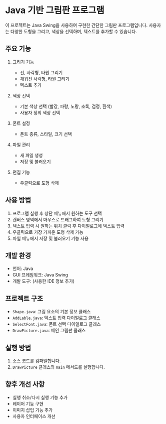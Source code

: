 # Java 기반 그림판 프로그램

이 프로젝트는 Java Swing을 사용하여 구현한 간단한 그림판 프로그램입니다. 사용자는 다양한 도형을 그리고, 색상을 선택하며, 텍스트를 추가할 수 있습니다.

## 주요 기능

1. 그리기 기능
   - 선, 사각형, 타원 그리기
   - 채워진 사각형, 타원 그리기
   - 텍스트 추가

2. 색상 선택
   - 기본 색상 선택 (빨강, 파랑, 노랑, 초록, 검정, 흰색)
   - 사용자 정의 색상 선택

3. 폰트 설정
   - 폰트 종류, 스타일, 크기 선택

4. 파일 관리
   - 새 파일 생성
   - 저장 및 불러오기

5. 편집 기능
   - 우클릭으로 도형 삭제

## 사용 방법

1. 프로그램 실행 후 상단 메뉴에서 원하는 도구 선택
2. 캔버스 영역에서 마우스로 드래그하여 도형 그리기
3. 텍스트 입력 시 원하는 위치 클릭 후 다이얼로그에 텍스트 입력
4. 우클릭으로 가장 가까운 도형 삭제 가능
5. 파일 메뉴에서 저장 및 불러오기 기능 사용

## 개발 환경

- 언어: Java
- GUI 프레임워크: Java Swing
- 개발 도구: (사용한 IDE 정보 추가)

## 프로젝트 구조

- `Shape.java`: 그림 요소의 기본 정보 클래스
- `AddLable.java`: 텍스트 입력 다이얼로그 클래스
- `SelectFont.java`: 폰트 선택 다이얼로그 클래스
- `DrawPicture.java`: 메인 그림판 클래스

## 실행 방법

1. 소스 코드를 컴파일합니다.
2. `DrawPicture` 클래스의 `main` 메서드를 실행합니다.

## 향후 개선 사항

- 실행 취소/다시 실행 기능 추가
- 레이어 기능 구현
- 이미지 삽입 기능 추가
- 사용자 인터페이스 개선


